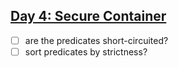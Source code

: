 ## [Day 4: Secure Container](https://adventofcode.com/2019/day/4)

- [ ] are the predicates short-circuited?
- [ ] sort predicates by strictness?

